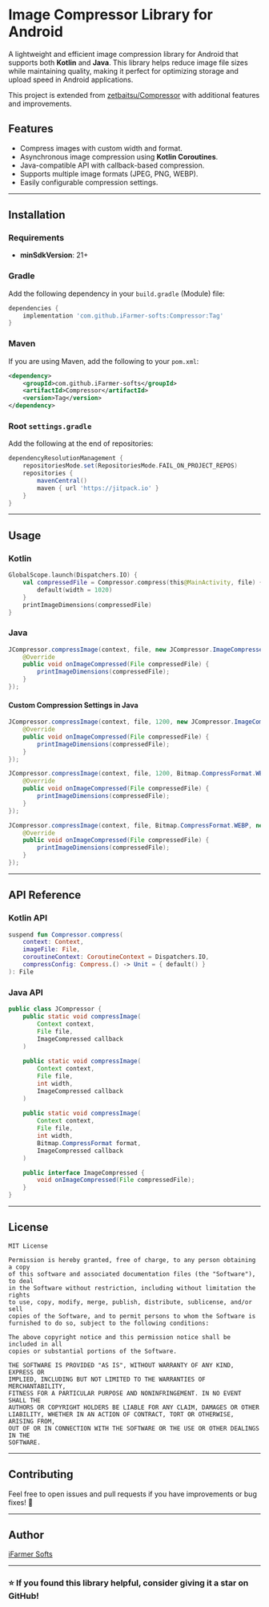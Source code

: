 # Image Compressor Library for Android

A lightweight and efficient image compression library for Android that supports both **Kotlin** and **Java**. This library helps reduce image file sizes while maintaining quality, making it perfect for optimizing storage and upload speed in Android applications.

This project is extended from [zetbaitsu/Compressor](https://github.com/zetbaitsu/Compressor) with additional features and improvements.

## Features
- Compress images with custom width and format.
- Asynchronous image compression using **Kotlin Coroutines**.
- Java-compatible API with callback-based compression.
- Supports multiple image formats (JPEG, PNG, WEBP).
- Easily configurable compression settings.

---

## Installation

### Requirements
- **minSdkVersion**: 21+

### Gradle
Add the following dependency in your `build.gradle` (Module) file:

```gradle
dependencies {
    implementation 'com.github.iFarmer-softs:Compressor:Tag'
}
```

### Maven
If you are using Maven, add the following to your `pom.xml`:

```xml
<dependency>
    <groupId>com.github.iFarmer-softs</groupId>
    <artifactId>Compressor</artifactId>
    <version>Tag</version>
</dependency>
```

### Root `settings.gradle`
Add the following at the end of repositories:

```gradle
dependencyResolutionManagement {
    repositoriesMode.set(RepositoriesMode.FAIL_ON_PROJECT_REPOS)
    repositories {
        mavenCentral()
        maven { url 'https://jitpack.io' }
    }
}
```

---

## Usage

### **Kotlin**
```kotlin
GlobalScope.launch(Dispatchers.IO) {
    val compressedFile = Compressor.compress(this@MainActivity, file) {
        default(width = 1020)
    }
    printImageDimensions(compressedFile)
}
```

### **Java**
```java
JCompressor.compressImage(context, file, new JCompressor.ImageCompressed() {
    @Override
    public void onImageCompressed(File compressedFile) {
        printImageDimensions(compressedFile);
    }
});
```

#### **Custom Compression Settings in Java**
```java
JCompressor.compressImage(context, file, 1200, new JCompressor.ImageCompressed() {
    @Override
    public void onImageCompressed(File compressedFile) {
        printImageDimensions(compressedFile);
    }
});

JCompressor.compressImage(context, file, 1200, Bitmap.CompressFormat.WEBP, new JCompressor.ImageCompressed() {
    @Override
    public void onImageCompressed(File compressedFile) {
        printImageDimensions(compressedFile);
    }
});

JCompressor.compressImage(context, file, Bitmap.CompressFormat.WEBP, new JCompressor.ImageCompressed() {
    @Override
    public void onImageCompressed(File compressedFile) {
        printImageDimensions(compressedFile);
    }
});
```

---

## API Reference

### **Kotlin API**
```kotlin
suspend fun Compressor.compress(
    context: Context,
    imageFile: File,
    coroutineContext: CoroutineContext = Dispatchers.IO,
    compressConfig: Compress.() -> Unit = { default() }
): File
```

### **Java API**
```java
public class JCompressor {
    public static void compressImage(
        Context context,
        File file,
        ImageCompressed callback
    )
    
    public static void compressImage(
        Context context,
        File file,
        int width,
        ImageCompressed callback
    )
    
    public static void compressImage(
        Context context,
        File file,
        int width,
        Bitmap.CompressFormat format,
        ImageCompressed callback
    )

    public interface ImageCompressed {
        void onImageCompressed(File compressedFile);
    }
}
```

---

## License

```
MIT License

Permission is hereby granted, free of charge, to any person obtaining a copy
of this software and associated documentation files (the "Software"), to deal
in the Software without restriction, including without limitation the rights
to use, copy, modify, merge, publish, distribute, sublicense, and/or sell
copies of the Software, and to permit persons to whom the Software is
furnished to do so, subject to the following conditions:

The above copyright notice and this permission notice shall be included in all
copies or substantial portions of the Software.

THE SOFTWARE IS PROVIDED "AS IS", WITHOUT WARRANTY OF ANY KIND, EXPRESS OR
IMPLIED, INCLUDING BUT NOT LIMITED TO THE WARRANTIES OF MERCHANTABILITY,
FITNESS FOR A PARTICULAR PURPOSE AND NONINFRINGEMENT. IN NO EVENT SHALL THE
AUTHORS OR COPYRIGHT HOLDERS BE LIABLE FOR ANY CLAIM, DAMAGES OR OTHER
LIABILITY, WHETHER IN AN ACTION OF CONTRACT, TORT OR OTHERWISE, ARISING FROM,
OUT OF OR IN CONNECTION WITH THE SOFTWARE OR THE USE OR OTHER DEALINGS IN THE
SOFTWARE.
```

---

## Contributing

Feel free to open issues and pull requests if you have improvements or bug fixes! 🙌

---

## Author
[iFarmer Softs](https://github.com/iFarmer-softs)

---

### ⭐ If you found this library helpful, consider giving it a star on GitHub!

